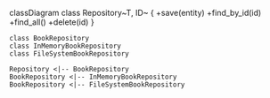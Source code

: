 classDiagram
    class Repository~T, ID~ {
        +save(entity)
        +find_by_id(id)
        +find_all()
        +delete(id)
    }

    class BookRepository
    class InMemoryBookRepository
    class FileSystemBookRepository

    Repository <|-- BookRepository
    BookRepository <|-- InMemoryBookRepository
    BookRepository <|-- FileSystemBookRepository
